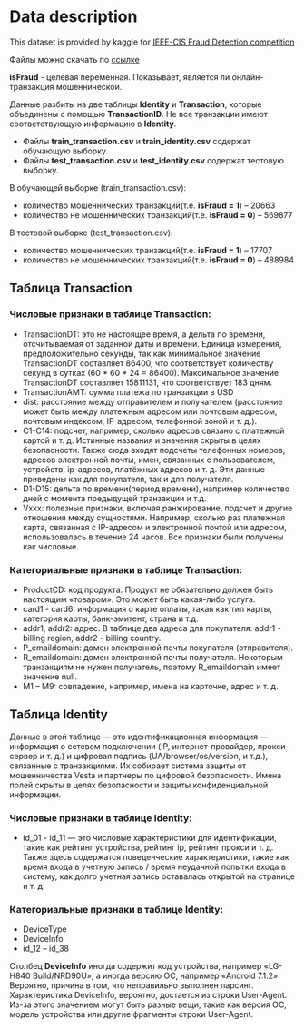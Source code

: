 # Data description
This dataset is provided by kaggle for [IEEE-CIS Fraud Detection competition](https://www.kaggle.com/c/ieee-fraud-detection)

Файлы можно скачать по [ссылке](https://disk.yandex.ru/d/lcYPMuy5tVQovA)

**isFraud** - целевая переменная. Показывает, является ли онлайн-транзакция мошеннической.

Данные разбиты на две таблицы **Identity** и **Transaction**, которые объединены с помощью **TransactionID**. Не все транзакции имеют соответствующую информацию в **Identity**.
- Файлы **train_transaction.csv** и **train_identity.csv** содержат обучающую выборку.
- Файлы **test_transaction.csv** и **test_identity.csv** содержат тестовую выборку.

В обучающей выборке (train_transaction.csv):
- количество мошеннических транзакций(т.е. **isFraud = 1**) – 20663
- количество не мошеннических транзакций(т.е. **isFraud = 0**) – 569877

В тестовой выборке (test_transaction.csv):
- количество мошеннических транзакций(т.е. **isFraud = 1**) – 17707
- количество не мошеннических транзакций(т.е. **isFraud = 0**) – 488984

## Таблица Transaction
### Числовые признаки в таблице Transaction:
- TransactionDT: это не настоящее время, а дельта по времени, отсчитываемая от заданной даты и времени. Единица измерения, предположительно секунды, так как минимальное значение TransactionDT составляет 86400, что соответствует количеству секунд в сутках (60 * 60 * 24 = 86400). Максимальное значение TransactionDT составляет 15811131, что соответствует 183 дням.
- TransactionAMT: сумма платежа по транзакции в USD
- dist: расстояние между отправителем и получателем (расстояние может быть между платежным адресом или почтовым адресом, почтовым индексом, IP-адресом, телефонной зоной и т. д.).
- C1-C14: подсчет, например, сколько адресов связано с платежной картой и т. д. Истинные названия и значения скрыты в целях безопасности. Также сюда входят подсчеты телефонных номеров, адресов электронной почты, имен, связанных с пользователем, устройств, ip-адресов, платёжных адресов и т. д. Эти данные приведены как для покупателя, так и для получателя.
- D1-D15: дельта по времени(период времени), например количество дней с момента предыдущей транзакции и т.д.
- Vxxx: полезные признаки, включая ранжирование, подсчет и другие отношения между сущностями. Например, сколько раз платежная карта, связанная с IP-адресом и электронной почтой или адресом, использовалась в течение 24 часов. Все признаки были получены как числовые.

### Категориальные признаки в таблице Transaction:
- ProductCD: код продукта. Продукт не обязательно должен быть настоящим «товаром». Это может быть какая-либо услуга.
- card1 - card6: информация о карте оплаты, такая как тип карты, категория карты, банк-эмитент, страна и т.д.
- addr1, addr2: адрес. В таблице два адреса для покупателя: addr1 - billing region, addr2 - billing country.
- P_emaildomain: домен электронной почты покупателя (отправителя).
- R_emaildomain: домен электронной почты получателя. Некоторым транзакциям не нужен получатель, поэтому R_emaildomain имеет значение null.
- M1 – M9: совпадение, например, имена на карточке, адрес и т. д.

## Таблица Identity
Данные в этой таблице — это идентификационная информация — информация о сетевом подключении (IP, интернет-провайдер, прокси-сервер и т. д.) и цифровая подпись (UA/browser/os/version, и т.д.), связанные с транзакциями. Их собирает система защиты от мошенничества Vesta и партнеры по цифровой безопасности. Имена полей скрыты в целях безопасности и защиты конфиденциальной информации.

### Числовые признаки в таблице Identity:
- id_01 - id_11 — это числовые характеристики для идентификации, такие как рейтинг устройства, рейтинг ip, рейтинг прокси и т. д. Также здесь содержатся поведенческие характеристики, такие как время входа в учетную запись / время неудачной попытки входа в систему, как долго учетная запись оставалась открытой на странице и т. д.

### Категориальные признаки в таблице Identity:
- DeviceType
- DeviceInfo
- id_12 – id_38

Столбец **DeviceInfo** иногда содержит код устройства, например «LG-H840 Build/NRD90U», а иногда версию ОС, например «Android 7.1.2». Вероятно, причина в том, что неправильно выполнен парсинг. Характеристика DeviceInfo, вероятно, достается из строки User-Agent. Из-за этого значением могут быть разные вещи, такие как версия ОС, модель устройства или другие фрагменты строки User-Agent.
